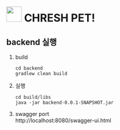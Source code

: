 # <img src="https://user-images.githubusercontent.com/52441923/152638342-dcb81449-8568-4711-9334-a5a77d406a6a.png" width="40"></img> CHRESH PET!

## backend 실행

1. build

   ```shell
   cd backend
   gradlew clean build
   ```

2. 실행

   ```shell
   cd build/libs
   java -jar backend-0.0.1-SNAPSHOT.jar
   ```

3. swagger port  
   http://localhost:8080/swagger-ui.html
